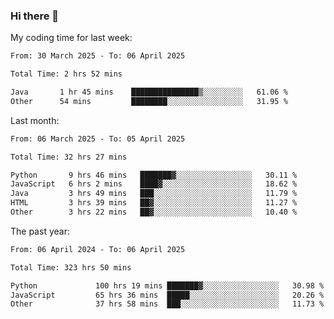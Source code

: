 ### Hi there 👋

My coding time for last week:

<!--START_SECTION:week-->

```txt
From: 30 March 2025 - To: 06 April 2025

Total Time: 2 hrs 52 mins

Java       1 hr 45 mins    ███████████████▒░░░░░░░░░   61.06 %
Other      54 mins         ████████░░░░░░░░░░░░░░░░░   31.95 %
```

<!--END_SECTION:week-->

Last month:

<!--START_SECTION:month-->

```txt
From: 06 March 2025 - To: 05 April 2025

Total Time: 32 hrs 27 mins

Python       9 hrs 46 mins   ███████▓░░░░░░░░░░░░░░░░░   30.11 %
JavaScript   6 hrs 2 mins    ████▓░░░░░░░░░░░░░░░░░░░░   18.62 %
Java         3 hrs 49 mins   ███░░░░░░░░░░░░░░░░░░░░░░   11.79 %
HTML         3 hrs 39 mins   ██▓░░░░░░░░░░░░░░░░░░░░░░   11.27 %
Other        3 hrs 22 mins   ██▓░░░░░░░░░░░░░░░░░░░░░░   10.40 %
```

<!--END_SECTION:month-->

The past year:

<!--START_SECTION:year-->

```txt
From: 06 April 2024 - To: 06 April 2025

Total Time: 323 hrs 50 mins

Python             100 hrs 19 mins ███████▓░░░░░░░░░░░░░░░░░   30.98 %
JavaScript         65 hrs 36 mins  █████░░░░░░░░░░░░░░░░░░░░   20.26 %
Other              37 hrs 58 mins  ███░░░░░░░░░░░░░░░░░░░░░░   11.73 %
```

<!--END_SECTION:year-->
